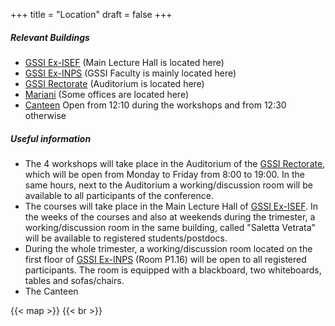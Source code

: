 +++
title = "Location"
draft = false
+++
##### **Relevant Buildings**
* [GSSI Ex-ISEF](https://www.google.com/maps/dir//GSSI+-+Gran+Sasso+Science+Institute/@42.3448045,13.3960726) (Main Lecture Hall is located here)
* [GSSI Ex-INPS](https://www.google.com/maps/dir//Gran+Sasso+Science+Institute+(Ex-INPS+Building)/@42.3452616,13.3175938) (GSSI Faculty is mainly located here) 
* [GSSI Rectorate](https://www.google.com/maps/dir//Rettorato+GSSI+-+Palazzo+ex+GIL/@42.3442241,13.3968818) (Auditorium is located here)
* [Mariani](https://www.google.com/maps/dir//GSSI+-+Mariani,+Viale+Francesco+Crispi,+3,+67100+L'Aquila+AQ,+Italy/@42.3448588,13.3965379) (Some offices are located here)
* [Canteen](https://www.google.com/maps/dir//Mensa+Consiglio+Regionale+d'Abruzzo/@42.3452024,13.3963741) Open  from 12:10 during the workshops and from 12:30 otherwise

##### **Useful information**

* The 4 workshops will take place in the Auditorium of the [GSSI Rectorate](https://www.google.com/maps/dir//Rettorato+GSSI+-+Palazzo+ex+GIL/@42.3442241,13.3968818), which will be open from Monday to Friday from 8:00 to 19:00. In the same hours, next to the Auditorium a working/discussion room will be available to all participants of the conference.
* The courses will take place in the Main Lecture Hall of [GSSI Ex-ISEF](https://www.google.com/maps/dir//GSSI+-+Gran+Sasso+Science+Institute/@42.3448045,13.3960726). In the weeks of the courses and also at weekends during the trimester, a working/discussion room in the same building, called "Saletta Vetrata" will be available to registered students/postdocs. 
* During the whole trimester, a working/discussion room located on the first floor of [GSSI Ex-INPS](https://www.google.com/maps/dir//Gran+Sasso+Science+Institute+(Ex-INPS+Building)/@42.3452616,13.3175938) (Room P1.16) will be open to all registered participants. The room is equipped with a blackboard, two whiteboards, tables and sofas/chairs. 
* The Canteen 



{{< map >}}
{{< br >}}
